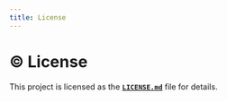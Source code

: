 ```yaml
---
title: License
---
```


# ©️ License

This project is licensed as the [**`LICENSE.md`**](https://github.com/bybatkhuu/module-python-utils/blob/main/LICENSE.txt) file for details.
